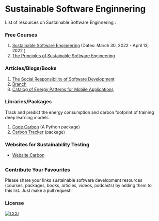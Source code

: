 # Sustainable Software Enginnering

List of resources on Sustainable Software Enginnering :

### Free Courses
1. [Sustainable Software Engineering](https://open.hpi.de/courses/sustainablesoftware2022?locale=en) (Dates: March 30, 2022 - April 13, 2022 )
2. [The Principles of Sustainable Software Engineering](https://docs.microsoft.com/en-us/learn/modules/sustainable-software-engineering-overview/?ocid=AID3038246&WT.mc_id=green-9537-cxa)


### Articles/Blogs/Books
1. [The Social Responsibility of Software Development](https://ieeexplore.ieee.org/stamp/stamp.jsp?tp=&arnumber=7888390)
2. [Branch](https://branch.climateaction.tech/issues/)
3. [Catalog of Energy Patterns for Mobile Applications](https://arxiv.org/pdf/1901.03302.pdf)

### Libraries/Packages
Track and predict the energy consumption and carbon footprint of training deep learning models.    
1. [Code Carbon](https://codecarbon.io) (A Python package)    
2. [Carbon Tracker](https://github.com/lfwa/carbontracker) (package)   

### Websites for Sustainability Testing
- [Website Carbon](https://www.websitecarbon.com) 


## 





### Contribute Your Favourites

Please share your links sustainable software development resources (courses, packages, books, articles, videos, podcasts) by adding them to this list. Just make a pull request!


### License

[![CC0](http://mirrors.creativecommons.org/presskit/buttons/88x31/svg/cc-zero.svg)](https://creativecommons.org/publicdomain/zero/1.0/)